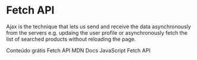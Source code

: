 # Fetch API

Ajax is the technique that lets us send and receive the data asynchronously from the servers e.g. updaing the user profile or asynchronously fetch the list of searched products without reloading the page.

<ResourceGroupTitle>Conteúdo grátis</ResourceGroupTitle>
<BadgeLink badgeText='Leia' colorScheme="yellow" href='https://developer.mozilla.org/en-US/docs/Web/API/Fetch_API'>Fetch API MDN Docs</BadgeLink>
<BadgeLink badgeText='Watch' href='https://www.youtube.com/watch?v=-ZI0ea5O2oA'>JavaScript Fetch API</BadgeLink>
